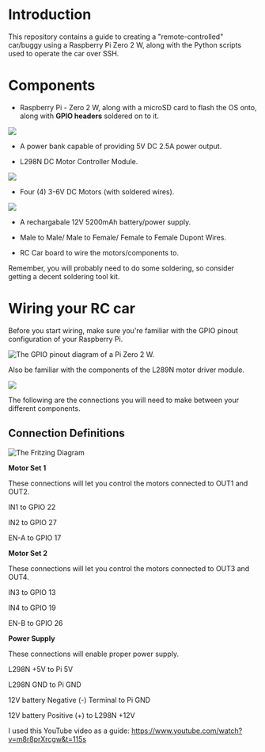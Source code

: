 # Introduction

This repository contains a guide to creating a "remote-controlled" car/buggy using a Raspberry Pi Zero 2 W, along with the Python scripts used to operate the car over SSH. 

# Components

- Raspberry Pi - Zero 2 W, along with a microSD card to flash the OS onto, along with **GPIO headers** soldered on to it.

![](images/zero2-close-up.png)

- A power bank capable of providing 5V DC 2.5A power output.

- L298N DC Motor Controller Module.

![](images/l298n_module_crop.JPG)

- Four (4) 3-6V DC Motors (with soldered wires).

![](images/dc_motor.webp)

- A rechargabale 12V 5200mAh battery/power supply.

- Male to Male/ Male to Female/ Female to Female Dupont Wires.

- RC Car board to wire the motors/components to. 

Remember, you will probably need to do some soldering, so consider getting a decent soldering tool kit.

# Wiring your RC car

Before you start wiring, make sure you're familiar with the GPIO pinout configuration of your Raspberry Pi.

![The GPIO pinout diagram of a Pi Zero 2 W.](images/zero2_pinout.png)

Also be familiar with the components of the L289N motor driver module. 

![](images/l298n_schematic.png)

The following are the connections you will need to make between your different components. 

## Connection Definitions

![The Fritzing Diagram](images/l298n_pi_zero2W.png)

**Motor Set 1**

These connections will let you control the motors connected to OUT1 and OUT2.

IN1 to GPIO 22

IN2 to GPIO 27

EN-A to GPIO 17

**Motor Set 2**

These connections will let you control the motors connected to OUT3 and OUT4.

IN3 to GPIO 13

IN4 to GPIO 19

EN-B to GPIO 26

**Power Supply**

These connections will enable proper power supply.

L298N +5V to Pi 5V

L298N GND to Pi GND

12V battery Negative (-) Terminal to Pi GND

12V battery Positive (+) to L298N +12V

I used this YouTube video as a guide: https://www.youtube.com/watch?v=m8r8prXrcgw&t=115s
